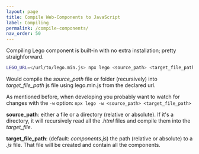 ```yaml
---
layout: page
title: Compile Web-Components to JavaScript
label: Compiling
permalink: /compile-components/
nav_order: 50
---
```


Compiling Lego component is built-in with no extra installation; pretty straighforward.

```sh
LEGO_URL=</url/to/lego.min.js> npx lego <source_path> <target_file_path>
```

Would compile the _source_path_ file or folder (recursively) into _target_file_path_ js file using lego.min.js from the declared url.

As mentioned before, when developing you probably want to watch for changes with the `-w`
option: `npx lego -w <source_path> <target_file_path>`


**source_path**: either a file or a directory (relative or absolute). If it's a directory, it will recursively read all the _.html_ files and compile them into the _target_file_.

**target_file_path**: (default: _components.js_) the path (relative or absolute) to a _.js_ file.
That file will be created and contain all the components.

